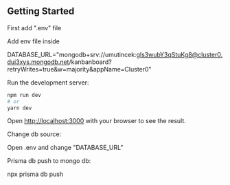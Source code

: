 ## Getting Started

First add ".env" file

Add env file inside

DATABASE_URL="mongodb+srv://umutincek:gls3wubY3qStuKg8@cluster0.dui3xys.mongodb.net/kanbanboard?retryWrites=true&w=majority&appName=Cluster0"

Run the development server:

```bash
npm run dev
# or
yarn dev
```

Open [http://localhost:3000](http://localhost:3000) with your browser to see the result.

Change db source:

Open .env and change "DATABASE_URL"

Prisma db push to mongo db:

npx prisma db push
